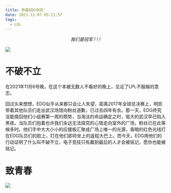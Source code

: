 ```yaml
---
title: 恭喜EDG夺冠'
date: 2021-11-07 05:21:57
tags:
  - LOL
---
```


<center><i>我们是冠军 ! ! !</i></center>

![](https://imxushuai-01.coding.net/p/pic/d/pic/git/raw/5bb822bcfc5bf967a9baa67f727c3473ece0c5bc/EDG.png)



# 不破不立

​	在2021年11月6号晚，在这个本被无数人不看好的晚上，见证了LPL不服输的意志。

​	回过头来想想，EDG似乎从来都只会让人失望，距离2017年全球总决赛上，明凯带着其他队员们走出武汉场馆向粉丝道歉，已过去四年有余。那一天，EDG终究没能挽回他们小组赛第一周的颓势，当淘汰的命运确定之时，偌大的武汉早已陷入黑夜。当队员们抱着也许我们永远无法探究的心情走向室外的广场，粉丝已在此等候多时。他们手中大大小小的应援板汇聚成广场上唯一的光源，昏暗的红色光线打在EDG队员们的脸上，打在他们即将坐上的返程大巴上。而今天，EDG用他们的行动证明了什么叫不破不立，电子竞技只有赢到最后的人才会被铭记，愿你也能被铭记。

# 致青春

![](https://imxushuai-01.coding.net/p/pic/d/pic/git/raw/cad60254b819ef0c4c29ab1c554924d603f3c7a9/36478595ee3a3f178778fbe457a6d9b.png)

